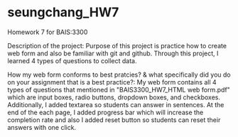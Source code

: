# seungchang_HW7
Homework 7 for BAIS:3300

Description of the project:
Purpose of this project is practice how to create web form and also be familiar with git and github. Through this project, I learned 4 types of questions to collect data.

How my web form conforms to best pratcies? & what specifically did you do on your assignment that is a best practice?:
My web form contains all 4 types of questions that mentioned in "BAIS3300_HW7_HTML web form.pdf" which are input boxes, radio buttons, dropdown boxes, and checkboxes. Additionally, I added textarea so students can answer in sentences. At the end of the each page, I added progress bar which will increase the completion rate and also I added reset button so students can reset their answers with one click.
